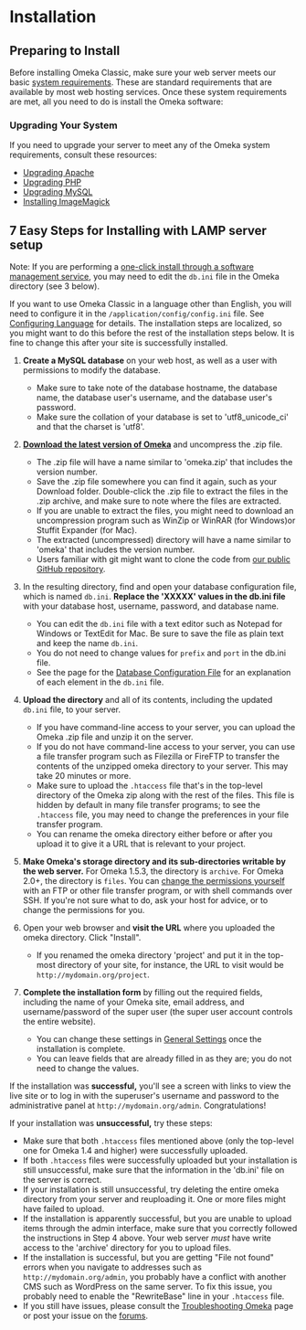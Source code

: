 # Installation

## Preparing to Install
Before installing Omeka Classic, make sure your web server meets our basic [system requirements](System_Requirements.md). These are standard requirements that are available by most web hosting services. Once these system requirements are met, all you need to do is install the Omeka software:

### Upgrading Your System

If you need to upgrade your server to meet any of the Omeka system requirements, consult these resources:

-   [Upgrading Apache](http://httpd.apache.org/docs/2.0/upgrading.html)
-   [Upgrading PHP](http://www.php.net/manual/en/migration5.php)
-   [Upgrading MySQL](http://www.mysql.org/doc/refman/5.1/en/upgrade.html)
-   [Installing ImageMagick](http://www.imagemagick.org/script/install-source.php)

7 Easy Steps for Installing with LAMP server setup 
-----------
Note: If you are performing a [one-click install through a software management service](../GettingStarted/Hosting_Suggestions.md), you may need to edit the `db.ini` file in the Omeka directory (see 3 below).

If you want to use Omeka Classic in a language other than English, you will need to configure it in the `/application/config/config.ini` file. See [Configuring Language](Configuring_Language.md) for details. The installation steps are localized, so you might want to do this before the rest of the installation steps below. It is fine to change this after your site is successfully installed.

1. **Create a MySQL database** on your web host, as well as a user with permissions to modify the database.
    - Make sure to take note of the database hostname, the database name, the database user's username, and the database user's password.
    - Make sure the collation of your database is set to 'utf8_unicode_ci' and that the charset is 'utf8'.

1. **[Download the latest version of Omeka](https://omeka.org/classic/download/)** and uncompress the .zip file.
    -   The .zip file will have a name similar to 'omeka.zip' that includes the version number.
    -   Save the .zip file somewhere you can find it again, such as your Download folder. Double-click the .zip file to extract the files in the .zip archive, and make sure to note where the files are extracted.
    -   If you are unable to extract the files, you might need to download an uncompression program such as WinZip or WinRAR (for Windows)or Stuffit Expander (for Mac).
    -   The extracted (uncompressed) directory will have a name similar to 'omeka' that includes the version number.
    -   Users familiar with git might want to clone the code from [our public GitHub repository](http://github.com/omeka/Omeka).

1. In the resulting directory, find and open your database configuration file, which is named `db.ini`. **Replace the 'XXXXX' values in the db.ini file** with your database host, username, password, and database name.
    -   You can edit the `db.ini` file with a text editor such as Notepad for Windows or TextEdit for Mac. Be sure to save the file as plain text and keep the name `db.ini`.
    -   You do not need to change values for `prefix` and `port` in the db.ini file.
    -   See the page for the [Database Configuration File](../Technical/DatabaseConfigurationFile) for an explanation of each element in the `db.ini` file.

4.  **Upload the directory** and all of its contents, including the
    updated `db.ini` file, to your server.
    -   If you have command-line access to your server, you can upload the Omeka .zip file and unzip it on the server.
    -   If you do not have command-line access to your server, you can use a file transfer program such as Filezilla or FireFTP to transfer the contents of the unzipped omeka directory to your server. This may take 20 minutes or more.
    -   Make sure to upload the `.htaccess` file that's in the top-level directory of the Omeka zip along with the rest of the files. This file is hidden by default in many file transfer programs; to see the `.htaccess` file, you may need to change the preferences in your file transfer program.
    -   You can rename the omeka directory either before or after you upload it to give it a URL that is relevant to your project.

5.  **Make Omeka's storage directory and its sub-directories writable by the web server.** For Omeka 1.5.3, the directory is `archive`. For Omeka 2.0+, the directory is `files`. You can [change the permissions yourself](Setting_Directory_Permissions.md) with an FTP or other file transfer program, or with shell commands over SSH. If you're not sure what to do, ask your host for advice, or to change the permissions for you.
6.  Open your web browser and **visit the URL** where you uploaded the omeka directory. Click "Install".
    -   If you renamed the omeka directory 'project' and put it in the top-most directory of your site, for instance, the URL to visit would be `http://mydomain.org/project`.

7.  **Complete the installation form** by filling out the required fields, including the name of your Omeka site, email address, and username/password of the super user (the super user account controls the entire website).
    -   You can change these settings in [General Settings](../Admin/Settings/General_Settings.md) once the installation is complete.
    -   You can leave fields that are already filled in as they are; you do not need to change the values.

If the installation was **successful,** you'll see a screen with links to view the live site or to log in with the superuser's username and password to the administrative panel at `http://mydomain.org/admin`. Congratulations!

If your installation was **unsuccessful,** try these steps:

-   Make sure that both `.htaccess` files mentioned above (only the top-level one for Omeka 1.4 and higher) were successfully uploaded.
-   If both `.htaccess` files were successfully uploaded but your installation is still unsuccessful, make sure that the information in the 'db.ini' file on the server is correct.
-   If your installation is still unsuccessful, try deleting the entire omeka directory from your server and reuploading it. One or more files might have failed to upload.
-   If the installation is apparently successful, but you are unable to upload items through the admin interface, make sure that you correctly followed the instructions in Step 4 above. Your web server *must* have write access to the 'archive' directory for you to upload files.
-   If the installation is successful, but you are getting "File not found" errors when you navigate to addresses such as `http://mydomain.org/admin`, you probably have a conflict with another CMS such as WordPress on the same server. To fix this issue, you probably need to enable the "RewriteBase" line in your `.htaccess` file.
-   If you still have issues, please consult the [Troubleshooting Omeka](../Troubleshooting/Troubleshooting_Omeka.md) page or post your issue on the [forums](http://forum.omeka.org).
